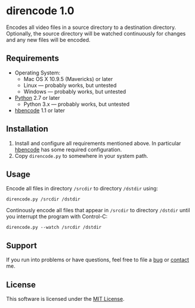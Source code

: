 # direncode 1.0

Encodes all video files in a source directory to a destination directory. Optionally, the source directory will be watched continuously for changes and any new files will be encoded.

## Requirements

* Operating System:
    * Mac OS X 10.9.5 (Mavericks) or later
    * Linux &mdash; probably works, but untested
    * Windows &mdash; probably works, but untested
* [Python] 2.7 or later
    * Python 3.x &mdash; probably works, but untested
* [hbencode] 1.1 or later

[Python]: http://www.python.org
[hbencode]: https://github.com/davidfstr/hbencode

## Installation

1. Install and configure all requirements mentioned above. In particular [hbencode] has some required configuration.
2. Copy `direncode.py` to somewhere in your system path.

## Usage

Encode all files in directory `/srcdir` to directory `/dstdir` using:

```
direncode.py /srcdir /dstdir
```

Continously encode all files that appear in `/srcdir` to directory `/dstdir` until you interrupt the program with Control-C:

```
direncode.py --watch /srcdir /dstdir
```

## Support

If you run into problems or have questions, feel free to file a
[bug] or [contact] me.

[contact]: http://dafoster.net/about#contact
[bug]: https://github.com/davidfstr/direncode/issues

## License

This software is licensed under the [MIT License].

[MIT License]: https://github.com/davidfstr/direncode/blob/master/LICENSE.txt
